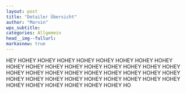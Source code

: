 ```yaml
---
layout: post
title: "Detailer Übersicht"
author: "Marvin"
wps_subtitle: 
categories: Allgemein
head__img--fullurl: 
markasnew: true
---
```

HEY HOHEY HOHEY HOHEY HOHEY HOHEY HOHEY HOHEY HOHEY HOHEY HOHEY HOHEY HOHEY HOHEY HOHEY HOHEY HOHEY HOHEY HOHEY HOHEY HOHEY HOHEY HOHEY HOHEY HOHEY HOHEY HOHEY HOHEY HOHEY HOHEY HOHEY HOHEY HOHEY HOHEY HOHEY HOHEY HOHEY HOHEY HOHEY HOHEY HOHEY HOHEY HO